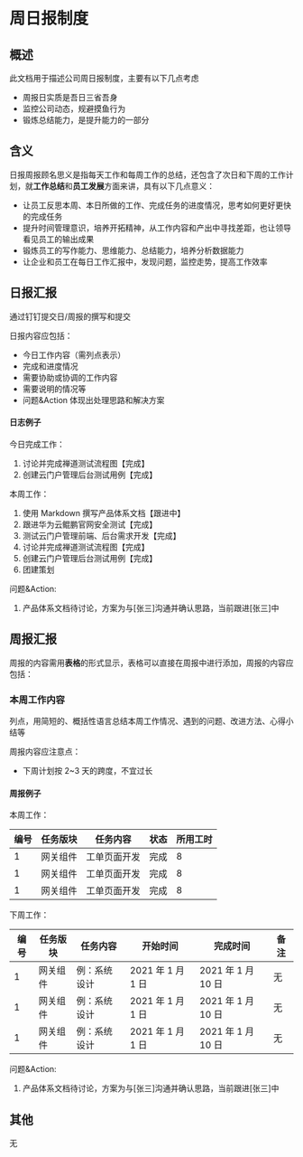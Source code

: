 # 周日报制度

## 概述

此文档用于描述公司周日报制度，主要有以下几点考虑

- 周报日实质是吾日三省吾身
- 监控公司动态，规避摸鱼行为
- 锻炼总结能力，是提升能力的一部分

## 含义

日报周报顾名思义是指每天工作和每周工作的总结，还包含了次日和下周的工作计划，就**工作总结**和**员工发展**方面来讲，具有以下几点意义：

- 让员工反思本周、本日所做的工作、完成任务的进度情况，思考如何更好更快的完成任务
- 提升时间管理意识，培养开拓精神，从工作内容和产出中寻找差距，也让领导看见员工的输出成果
- 锻炼员工的写作能力、思维能力、总结能力，培养分析数据能力
- 让企业和员工在每日工作汇报中，发现问题，监控走势，提高工作效率

## 日报汇报

通过钉钉提交日/周报的撰写和提交

日报内容应包括：

- 今日工作内容（需列点表示）
- 完成和进度情况
- 需要协助或协调的工作内容
- 需要说明的情况等
- 问题&Action 体现出处理思路和解决方案

#### 日志例子

今日完成工作：

1. 讨论并完成禅道测试流程图【完成】
2. 创建云门户管理后台测试用例【完成】

本周工作：

1. 使用 Markdown 撰写产品体系文档【跟进中】
2. 跟进华为云鲲鹏官网安全测试【完成】
3. 测试云门户管理前端、后台需求开发【完成】
4. 讨论并完成禅道测试流程图【完成】
5. 创建云门户管理后台测试用例【完成】
6. 团建策划

问题&Action:

1. 产品体系文档待讨论，方案为与[张三]沟通并确认思路，当前跟进[张三]中

## 周报汇报

周报的内容需用**表格**的形式显示，表格可以直接在周报中进行添加，周报的内容应包括：

### 本周工作内容

列点，用简短的、概括性语言总结本周工作情况、遇到的问题、改进方法、心得小结等

周报内容应注意点：

- 下周计划按 2~3 天的跨度，不宜过长

#### 周报例子

本周工作：

| 编号 | 任务版块 | 任务内容     | 状态 | 所用工时 |
| ---- | -------- | ------------ | ---- | -------- |
| 1    | 网关组件 | 工单页面开发 | 完成 | 8        |
| 1    | 网关组件 | 工单页面开发 | 完成 | 8        |
| 1    | 网关组件 | 工单页面开发 | 完成 | 8        |

下周工作：

| 编号 | 任务版块 | 任务内容     | 开始时间          | 完成时间           | 备注 |
| ---- | -------- | ------------ | ----------------- | ------------------ | ---- |
| 1    | 网关组件 | 例：系统设计 | 2021 年 1 月 1 日 | 2021 年 1 月 10 日 | 无   |
| 1    | 网关组件 | 例：系统设计 | 2021 年 1 月 1 日 | 2021 年 1 月 10 日 | 无   |
| 1    | 网关组件 | 例：系统设计 | 2021 年 1 月 1 日 | 2021 年 1 月 10 日 | 无   |

问题&Action:

1. 产品体系文档待讨论，方案为与[张三]沟通并确认思路，当前跟进[张三]中

## 其他

无
